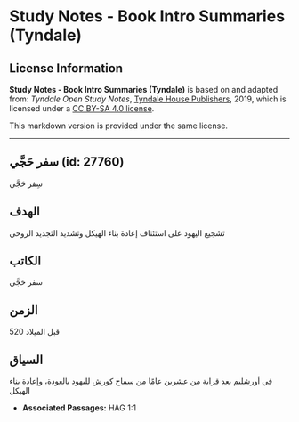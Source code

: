 # Study Notes - Book Intro Summaries (Tyndale)

## License Information

**Study Notes - Book Intro Summaries (Tyndale)** is based on and adapted from: _Tyndale Open Study Notes_, [Tyndale House Publishers](https://tyndaleopenresources.com/), 2019, which is licensed under a [CC BY-SA 4.0 license](https://creativecommons.org/licenses/by-sa/4.0/legalcode.en).

This markdown version is provided under the same license.



--------------------------------

## سفر حَجَّي (id: 27760)

سِفر حَجَّي

الهدف
-----

تشجيع اليهود على استئناف إعادة بناء الهيكل وتشديد التجديد الروحي

الكاتب
------

سفر حَجَّي

الزمن
-----

520 قبل الميلاد

السياق
------

في أورشليم بعد قرابة من عشرين عامًا من سماح كورش لليهود بالعودة، وإعادة بناء الهيكل

* **Associated Passages:** HAG 1:1

